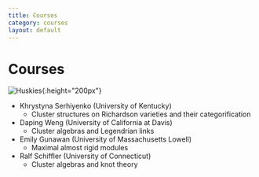 ```yaml
---
title: Courses
category: courses
layout: default
---
```


# Courses

![Huskies](http://clusteralgebra2017.springschool.math.uconn.edu/wp-content/uploads/sites/1922/2016/09/monteithbldg-400x242.jpg "Monteith building"){:height="200px"}


+ Khrystyna Serhiyenko (University of Kentucky) 
    * Cluster structures on Richardson varieties and their categorification
+ Daping Weng (University of California at Davis) 
    * Cluster algebras and Legendrian links    
+ Emily Gunawan (University of Massachusetts Lowell)
    * Maximal almost rigid modules    
+ Ralf Schiffler (University of Connecticut)
    * Cluster algebras and knot theory    

